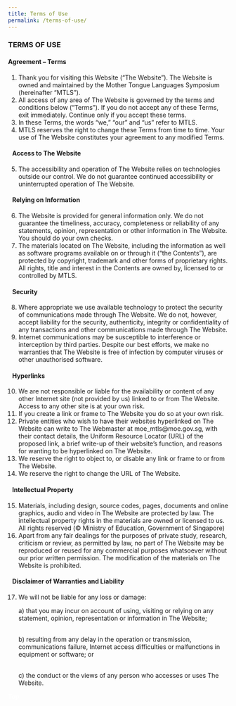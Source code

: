 ```yaml
---
title: Terms of Use
permalink: /terms-of-use/
---
```

<h3>TERMS OF USE</h3>

<h4>Agreement – Terms</h4>
<ol type="1">

<li>Thank you for visiting this Website (“The Website”). The Website is owned and maintained by the Mother Tongue Languages Symposium (hereinafter “MTLS”).</li>

<li>	All access of any area of The Website is governed by the terms and conditions below (“Terms”). If you do not accept any of these Terms, exit immediately. Continue only if you accept these terms.</li>

<li>In these Terms, the words “we,” “our” and “us” refer to MTLS.</li>
<li>MTLS reserves the right to change these Terms from time to time. Your use of The Website constitutes your agreement to any modified Terms.</li>

<h4 style="margin-left: -3%;">Access to The Website</h4>

<li>The accessibility and operation of The Website relies on technologies outside our control. We do not guarantee continued accessibility or uninterrupted operation of The Website.</li>
<h4 style="margin-left: -3%;">Relying on Information</h4>

<li>The Website is provided for general information only. We do not guarantee the timeliness, accuracy, completeness or reliability of any statements, opinion, representation or other information in The Website. You should do your own checks.</li>

<li>	The materials located on The Website, including the information as well as software programs available on or through it (“the Contents”), are protected by copyright, trademark and other forms of proprietary rights. All rights, title and interest in the Contents are owned by, licensed to or controlled by MTLS.</li>

<h4 style="margin-left: -3%;">Security</h4>

<li>	Where appropriate we use available technology to protect the security of communications made through The Website. We do not, however, accept liability for the security, authenticity, integrity or confidentiality of any transactions and other communications made through The Website.</li>

<li>Internet communications may be susceptible to interference or interception by third parties. Despite our best efforts, we make no warranties that The Website is free of infection by computer viruses or other unauthorised software.</li>

<h4 style="margin-left: -3%;">Hyperlinks</h4>

<li>	We are not responsible or liable for the availability or content of any other Internet site (not provided by us) linked to or from The Website. Access to any other site is at your own risk.</li>

<li>If you create a link or frame to The Website you do so at your own risk.</li>

<li>Private entities who wish to have their websites hyperlinked on The Website can write to The Webmaster at moe_mtls@moe.gov.sg, with their contact details, the Uniform Resource Locator (URL) of the proposed link, a brief write-up of their website’s function, and reasons for wanting to be hyperlinked on The Website.</li>

<li>	We reserve the right to object to, or disable any link or frame to or from The Website.
</li>
<li>	We reserve the right to change the URL of The Website.
</li>
<h4 style="margin-left: -3%;">Intellectual Property</h4>

<li>Materials, including design, source codes, pages, documents and online graphics, audio and video in The Website are protected by law. The intellectual property rights in the materials are owned or licensed to us. All rights reserved (© Ministry of Education, Government of Singapore)</li>

<li>	Apart from any fair dealings for the purposes of private study, research, criticism or review, as permitted by law, no part of The Website may be reproduced or reused for any commercial purposes whatsoever without our prior written permission. The modification of the materials on The Website is prohibited.</li>

<h4 style="margin-left: -3%;">Disclaimer of Warranties and Liability</h4>

<li>	We will not be liable for any loss or damage:</li>

a)	that you may incur on account of using, visiting or relying on any statement, opinion, representation or information in The Website;<br/><br/>

b)	resulting from any delay in the operation or transmission, communications failure, Internet access difficulties or malfunctions in equipment or software; or<br/><br/>

c)	the conduct or the views of any person who accesses or uses The Website.</ol>


<div class="btntop"><a href="#top" style="text-decoration:none;"><span style="color:white"><b>Top</b></span></a></div>
